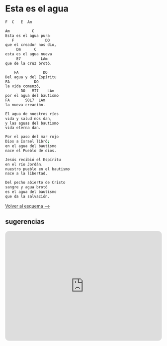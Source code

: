 # Esta es el agua

```bash
F  C   E  Am

Am          C  
Esta es el agua pura 
   F              DO
que el creador nos dio, 
     Dm      C
esta es el agua nueva 
     E7         LAm
que de la cruz brotó. 

    FA           DO
Del agua y del Espíritu 
FA           DO
la vida comenzó, 
       DO   MI7    LAm
por el agua del bautismo 
FA       SOL7  LAm
la nueva creación. 

El agua de nuestros ríos 
vida y salud nos dan, 
y las aguas del bautismo 
vida eterna dan. 

Por el paso del mar rojo 
Dios a Israel libró; 
en el agua del bautismo 
nace el Pueblo de dios. 

Jesús recibió el Espíritu 
en el río Jordán. 
nuestro pueblo en el bautismo 
nace a la libertad. 

Del pecho abierto de Cristo 
sangre y agua brotó 
es el agua del bautismo 
que da la salvación.

```

[Volver al esquema -->](../sabado_santo.md)




## sugerencias

<iframe style="border-radius:12px" src="https://open.spotify.com/embed/track/4cupGwvwJsQI2Ez8U5F2Es?utm_source=generator" width="100%" height="352" frameBorder="0" allowfullscreen="" allow="autoplay; clipboard-write; encrypted-media; fullscreen; picture-in-picture" loading="lazy"></iframe>